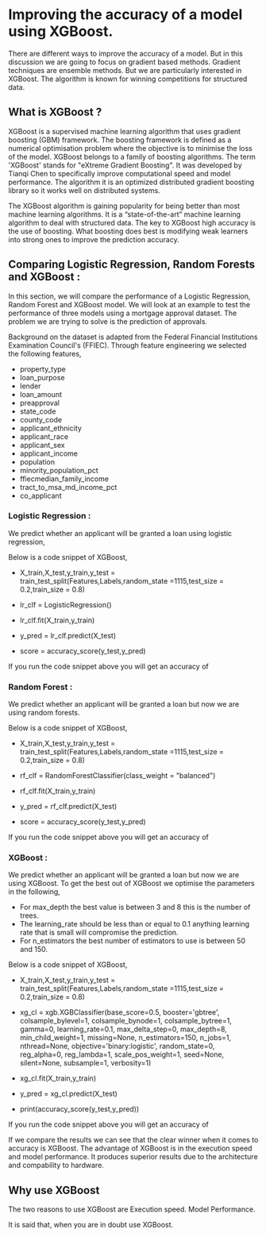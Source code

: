 
# Improving the accuracy of a model using XGBoost.

There are different ways to improve the accuracy of a model. But in this discussion we are going to focus on gradient based methods. Gradient techniques are ensemble methods. But we are particularly interested in XGBoost. The algorithm is known for winning competitions for structured data. 

## What is XGBoost ?

XGBoost is a supervised machine learning algorithm that uses gradient boosting (GBM) framework. The boosting framework is defined as a numerical optimisation problem where the objective is to minimise the loss of the model. XGBoost belongs to a family of boosting algorithms. The term 'XGBoost' stands for "eXtreme Gradient Boosting". It was developed by Tianqi Chen to specifically improve computational speed and model performance. The algorithm it is an optimized distributed gradient boosting library so it works well on distributed systems.

The XGBoost algorithm is gaining popularity for being better than most machine learning algorithms. It is a “state-of-the-art” machine learning algorithm to deal with structured data. The key to XGBoost high accuracy is the use of boosting. What boosting does best is modifying weak learners into strong ones to improve the prediction accuracy. 

## Comparing Logistic Regression, Random Forests and XGBoost :

In this section, we will compare the performance of a Logistic Regression, Random Forest and XGBoost model.  We will look at an example to test the performance of three models using a mortgage approval dataset. The problem we are trying to solve is the prediction of approvals.

Background on the dataset is adapted from the Federal Financial Institutions Examination Council's (FFIEC). Through feature engineering we selected the following features, 

- property_type
- loan_purpose
- lender
- loan_amount
- preapproval
- state_code
- county_code
- applicant_ethnicity
- applicant_race
- applicant_sex
- applicant_income
- population
- minority_population_pct
- ffiecmedian_family_income
- tract_to_msa_md_income_pct
- co_applicant
 
### Logistic Regression :
We predict whether an applicant will be granted a loan using logistic regression, 

Below is a code snippet of XGBoost,

- X_train,X_test,y_train,y_test = train_test_split(Features,Labels,random_state =1115,test_size = 0.2,train_size = 0.8)

- lr_clf = LogisticRegression()

- lr_clf.fit(X_train,y_train)

- y_pred = lr_clf.predict(X_test)

- score = accuracy_score(y_test,y_pred)

If you run the code snippet above you will get an accuracy of 

### Random Forest : 
We predict whether an applicant will be granted a loan but now we are using random forests.


Below is a code snippet of XGBoost,

- X_train,X_test,y_train,y_test = train_test_split(Features,Labels,random_state =1115,test_size = 0.2,train_size = 0.8)

- rf_clf = RandomForestClassifier(class_weight = "balanced")

- rf_clf.fit(X_train,y_train)

- y_pred = rf_clf.predict(X_test)

- score = accuracy_score(y_test,y_pred)

If you run the code snippet above you will get an accuracy of 

### XGBoost :
We predict whether an applicant will be granted a loan but now we are using XGBoost. To get the best out of XGBoost we optimise the parameters in the following, 

- For max_depth the best value is between 3 and 8 this is the number of trees. 
- The learning_rate should be less than or equal to 0.1 anything learning rate that is small will compromise the prediction. 
- For n_estimators the best number of estimators to use is between 50 and 150. 

Below is a code snippet of XGBoost,

- X_train,X_test,y_train,y_test = train_test_split(Features,Labels,random_state =1115,test_size = 0.2,train_size = 0.8)

- xg_cl = xgb.XGBClassifier(base_score=0.5, booster='gbtree', colsample_bylevel=1,
       colsample_bynode=1, colsample_bytree=1, gamma=0, learning_rate=0.1,
       max_delta_step=0, max_depth=8, min_child_weight=1, missing=None,
       n_estimators=150, n_jobs=1, nthread=None,
       objective='binary:logistic', random_state=0, reg_alpha=0,
       reg_lambda=1, scale_pos_weight=1, seed=None, silent=None,
       subsample=1, verbosity=1)

- xg_cl.fit(X_train,y_train)


- y_pred = xg_cl.predict(X_test)


- print(accuracy_score(y_test,y_pred))

If you run the code snippet above you will get an accuracy of 

If we compare the results we can see that the clear winner when it comes to accuracy is XGBoost. The advantage of XGBoost is in the execution speed and model performance. It produces superior results due to the architecture and compability to hardware.


## Why use XGBoost

The two reasons to use XGBoost are 
Execution speed.
Model Performance.

It is said that, when you are in doubt use XGBoost.










